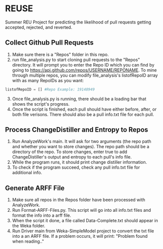 # REUSE
Summer REU Project for predicting the likelihood of pull requests getting accepted, rejected, and reverted.

## Collect Github Pull Requests
1. Make sure there is a "Repos" folder in this repo.
2. run file_analysis.py to start cloning pull requests to the "Repos" directory. It will prompt you to enter the Repo ID which you can find by going to https://api.github.com/repos/USERNAME/REPONAME. To mine through multiple repos, you can modify file_analysis's listofRepoID array with as many RepoIDs as you want:
```python
listofRepoID = [] #Repo Example: 19148949
```
3. Once file_analysis.py is running, there should be a loading bar that shows the script's progress. 
4. Once the script is finished, each pull should have either before, after, or both file verisons. There should also be a pull info.txt file for each pull.


## Process ChangeDistiller and Entropy to Repos
1. Run AnalyzeWork's main. It will ask for two arguments (the repo path and whether you want to store changes). The repo path should be a directory of the repo. To store changes, enter true to add ChangeDistiller's output and entropy to each pull's info file.
2. While the program runs, it should print change distiller information.
3. To check if the program succeed, check any pull info.txt file for additional info.

## Generate ARFF File
1. Make sure all repos in the Repos folder have been processed with AnalyzeWork. 
2. Run Format-ARFF-Files.py. This script will go into all info.txt files and format the info into a arff file.
3. When the script it done, a file called Data-Complete.txt should appear in the Weka folder.
4. Run Driver main from Weka-SimpleModel project to convert the txt file into a an ARFF file. If a problem occurs, it will print: "Problem found when reading.."